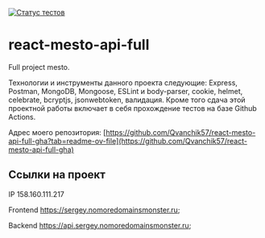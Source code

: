 [![Статус тестов](../../actions/workflows/tests.yml/badge.svg)](../../actions/workflows/tests.yml)

# react-mesto-api-full
Full project mesto. 
 
Технологии и инструменты данного проекта следующие: Express, Postman, MongoDB, Mongoose, ESLint и body-parser, cookie, helmet, celebrate, bcryptjs, jsonwebtoken, валидация. Кроме того cдача этой проектной работы включает в себя прохождение тестов на базе Github Actions.

Адрес моего репозитория: [https://github.com/Qvanchik57/react-mesto-api-full-gha?tab=readme-ov-file](https://github.com/Qvanchik57/react-mesto-api-full-gha)

## Ссылки на проект

IP 158.160.111.217

Frontend https://sergey.nomoredomainsmonster.ru;

Backend https://api.sergey.nomoredomainsmonster.ru;
